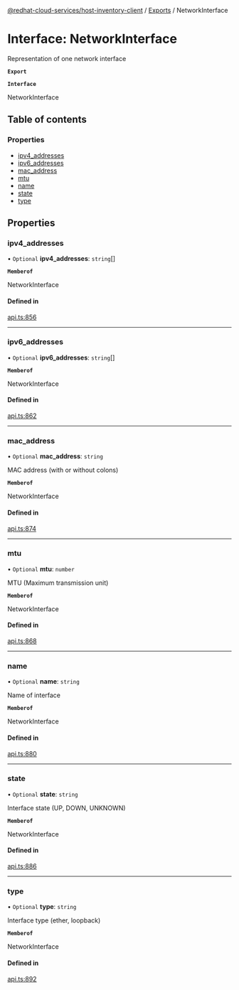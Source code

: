 [@redhat-cloud-services/host-inventory-client](../README.md) / [Exports](../modules.md) / NetworkInterface

# Interface: NetworkInterface

Representation of one network interface

**`Export`**

**`Interface`**

NetworkInterface

## Table of contents

### Properties

- [ipv4\_addresses](NetworkInterface.md#ipv4_addresses)
- [ipv6\_addresses](NetworkInterface.md#ipv6_addresses)
- [mac\_address](NetworkInterface.md#mac_address)
- [mtu](NetworkInterface.md#mtu)
- [name](NetworkInterface.md#name)
- [state](NetworkInterface.md#state)
- [type](NetworkInterface.md#type)

## Properties

### ipv4\_addresses

• `Optional` **ipv4\_addresses**: `string`[]

**`Memberof`**

NetworkInterface

#### Defined in

[api.ts:856](https://github.com/RedHatInsights/javascript-clients/blob/master/packages/host-inventory/api.ts#L856)

___

### ipv6\_addresses

• `Optional` **ipv6\_addresses**: `string`[]

**`Memberof`**

NetworkInterface

#### Defined in

[api.ts:862](https://github.com/RedHatInsights/javascript-clients/blob/master/packages/host-inventory/api.ts#L862)

___

### mac\_address

• `Optional` **mac\_address**: `string`

MAC address (with or without colons)

**`Memberof`**

NetworkInterface

#### Defined in

[api.ts:874](https://github.com/RedHatInsights/javascript-clients/blob/master/packages/host-inventory/api.ts#L874)

___

### mtu

• `Optional` **mtu**: `number`

MTU (Maximum transmission unit)

**`Memberof`**

NetworkInterface

#### Defined in

[api.ts:868](https://github.com/RedHatInsights/javascript-clients/blob/master/packages/host-inventory/api.ts#L868)

___

### name

• `Optional` **name**: `string`

Name of interface

**`Memberof`**

NetworkInterface

#### Defined in

[api.ts:880](https://github.com/RedHatInsights/javascript-clients/blob/master/packages/host-inventory/api.ts#L880)

___

### state

• `Optional` **state**: `string`

Interface state (UP, DOWN, UNKNOWN)

**`Memberof`**

NetworkInterface

#### Defined in

[api.ts:886](https://github.com/RedHatInsights/javascript-clients/blob/master/packages/host-inventory/api.ts#L886)

___

### type

• `Optional` **type**: `string`

Interface type (ether, loopback)

**`Memberof`**

NetworkInterface

#### Defined in

[api.ts:892](https://github.com/RedHatInsights/javascript-clients/blob/master/packages/host-inventory/api.ts#L892)
